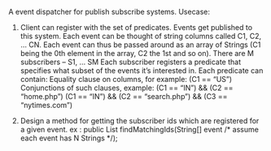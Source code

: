 A event dispatcher  for publish subscribe systems.
Usecase:
1) Client can register with the set of predicates.
Events get published to this system. Each event can be thought of string columns called C1, C2, … CN. Each event can thus be passed around as an array of Strings (C1 being the 0th element in the array, C2 the 1st and so on).
There are M subscribers – S1, … SM
Each subscriber registers a predicate that specifies what subset of the events it’s interested in. Each predicate can contain:
Equality clause on columns, for example: (C1 == “US”)
  Conjunctions of such clauses, example: 
  (C1 == “IN”) && (C2 == “home.php”) 
  (C1 == “IN”) && (C2 == “search.php”) && (C3 == “nytimes.com”)

2) Design a method for getting the subscriber ids which are registered for a given event.
ex : public List<String> findMatchingIds(String[] event /* assume each event has N Strings */);

  
